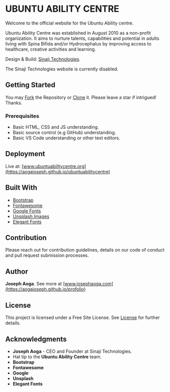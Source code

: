 # UBUNTU ABILITY CENTRE

Welcome to the official website for the Ubuntu Ability centre.

Ubuntu Ability Centre was established in August 2010 as a non-profit organization. It aims to nurture talents, capabilities and potential in adults living with Spina Bifida and/or Hydrocephalus by improving access to healthcare, creative activities and learning.

Design & Build: [Sinaji Technologies](https://www.aogajoseph.github.io/sinajitechnologies).

The Sinaji Technologies website is currently disabled.



## Getting Started

You may [Fork]( https://github.com/aogajoseph/ubuntuabilitycentre.git) the Repository or [Clone]( https://github.com/aogajoseph/ubuntuabilitycentre.git) it. Please leave a star if intrigued! Thanks.


### Prerequisites

- Basic HTML, CSS and JS understanding.
- Basic source control (e.g GitHub) understanding.
- Basic VS Code understanding or other text editors.



## Deployment

Live at: [www.ubuntuabilitycentre.org](https://aogajoseph.github.io/ubuntuabilitycentre)



## Built With

- [Bootstrap](http://getbootstrap.com)
- [Fontawesome](https://fontawesome.com/icons)
- [Google Fonts](https://www.google.com/fonts)
- [Unsplash Images](https://unsplash.com)
- [Elegant Fonts](http://www.flaticon.com)



## Contribution

Please reach out for contribution guidelines, details on our code of conduct and pull request submission processes.



## Author

**Joseph Aoga**. See more at [www.josephaoga.com](https://aogajoseph.github.io/profolio)



## License

This project is licensed under a Free Site License. See [License](LICENSE.md) for further details.



## Acknowledgments

- **Joseph Aoga** - CEO and Founder at Sinaji Technologies.
- Hat tip to the **Ubuntu Ability Centre** team.
- **Bootstrap**
- **Fontawesome**
- **Google** 
- **Unsplash**
- **Elegant Fonts**